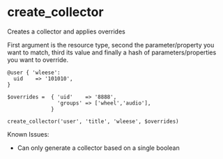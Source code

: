 create_collector
================

Creates a collector and applies overrides

First argument is the resource type, second the parameter/property you want to match, third its 
value and finally a hash of parameters/properties you want to override.

```
@user { 'wleese':
  uid    => '101010',
}

$overrides =  { 'uid'    => '8888',
                'groups' => ['wheel','audio'],
              }

create_collector('user', 'title', 'wleese', $overrides)
```

Known Issues:
- Can only generate a collector based on a single boolean
